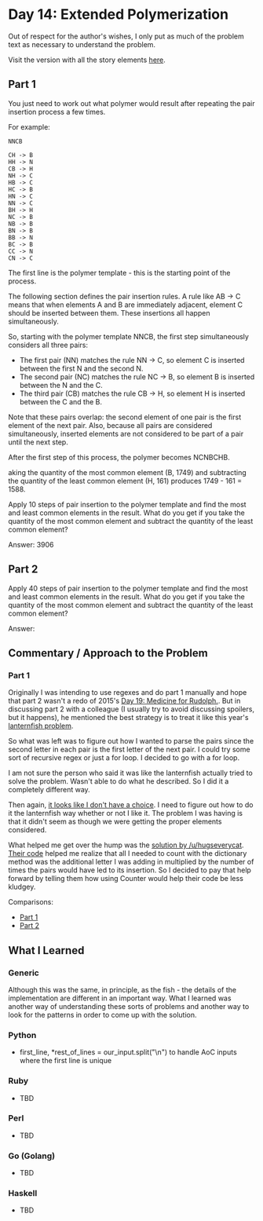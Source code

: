 # Day 14: Extended Polymerization

Out of respect for the author's wishes, I only put as much of the problem text as necessary to understand the problem.

Visit the version with all the story elements [here](https://adventofcode.com/2021/day/14).

## Part 1
You just need to work out what polymer would result after repeating the pair insertion process a few times.

For example:

    NNCB
    
    CH -> B
    HH -> N
    CB -> H
    NH -> C
    HB -> C
    HC -> B
    HN -> C
    NN -> C
    BH -> H
    NC -> B
    NB -> B
    BN -> B
    BB -> N
    BC -> B
    CC -> N
    CN -> C

The first line is the polymer template - this is the starting point of the process.

The following section defines the pair insertion rules. A rule like AB -> C means that when elements A and B are immediately adjacent, element C should be inserted between them. These insertions all happen simultaneously.

So, starting with the polymer template NNCB, the first step simultaneously considers all three pairs:

- The first pair (NN) matches the rule NN -> C, so element C is inserted between the first N and the second N.
- The second pair (NC) matches the rule NC -> B, so element B is inserted between the N and the C.
- The third pair (CB) matches the rule CB -> H, so element H is inserted between the C and the B.

Note that these pairs overlap: the second element of one pair is the first element of the next pair. Also, because all pairs are considered simultaneously, inserted elements are not considered to be part of a pair until the next step.

After the first step of this process, the polymer becomes NCNBCHB.

aking the quantity of the most common element (B, 1749) and subtracting the quantity of the least common element (H, 161) produces 1749 - 161 = 1588.

Apply 10 steps of pair insertion to the polymer template and find the most and least common elements in the result. What do you get if you take the quantity of the most common element and subtract the quantity of the least common element?

Answer: 3906

## Part 2
Apply 40 steps of pair insertion to the polymer template and find the most and least common elements in the result. What do you get if you take the quantity of the most common element and subtract the quantity of the least common element?

Answer: 
## Commentary / Approach to the Problem
### Part 1
Originally I was intending to use regexes and do part 1 manually and hope that part 2 wasn't a redo of 2015's [Day 19: Medicine for Rudolph.](https://github.com/djotaku/adventofcode/tree/b01d90108d87c0a55dfd781f3b5558bcd1b714ba/2015/Day_19). But in discussing part 2 with a colleague (I usually try to avoid discussing spoilers, but it happens), he mentioned the best strategy is to treat it like this year's [lanternfish problem](https://github.com/djotaku/adventofcode/tree/b01d90108d87c0a55dfd781f3b5558bcd1b714ba/2021/Day_06).

So what was left was to figure out how I wanted to parse the pairs since the second letter in each pair is the first letter of the next pair. I could try some sort of recursive regex or just a for loop. I decided to go with a for loop.

I am not sure the person who said it was like the lanternfish actually tried to solve the problem. Wasn't able to do what he described. So I did it a completely different way.

Then again, [it looks like I don't have a choice](https://github.com/djotaku/adventofcode/blob/31aefd09df06596c0264b19790f30023915bc81c/2021/Day_14/Python/solution.py). I need to figure out how to do it the lanternfish way whether or not I like it. The problem I was having is that it didn't seem as though we were getting the proper elements considered.

What helped me get over the hump was the [solution by /u/hugseverycat](https://www.reddit.com/r/adventofcode/comments/rfzq6f/comment/hok35lj/?utm_source=share&utm_medium=web2x&context=3). [Their code](https://github.com/hugseverycat/AOC2021/blob/bd8fbeec2abf9ca1a52353e82288d783c7e5a1e1/day14.py) helped me realize that all I needed to count with the dictionary method was the additional letter I was adding in multiplied by the number of times the pairs would have led to its insertion. So I decided to pay that help forward by telling them how using Counter would help their code be less kludgey.

Comparisons:
- [Part 1](https://github.com/djotaku/adventofcode/blob/c633f1e2aab62e68624d6ec577c819bc85b27fb6/2021/Day_14/Python/solution.py)
- [Part 2](https://github.com/djotaku/adventofcode/blob/4201ec80e1fb2e3fc61c72f1aeb3f756b102e825/2021/Day_14/Python/solution.py)

## What I Learned

### Generic
Although this was the same, in principle, as the fish - the details of the implementation are different in an important way. What I learned was another way of understanding these sorts of problems and another way to look for the patterns in order to come up with the solution.
### Python
- first_line, *rest_of_lines = our_input.split("\n") to handle AoC inputs where the first line is unique
### Ruby
- TBD
### Perl
- TBD
### Go (Golang)
- TBD
### Haskell
- TBD